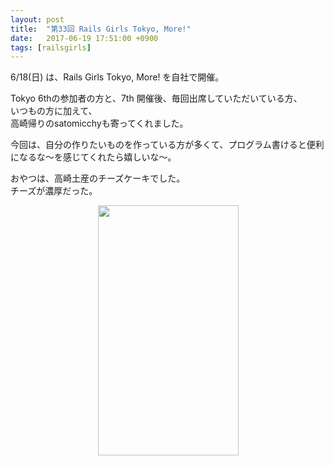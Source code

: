 ```yaml
---
layout: post
title:  "第33回 Rails Girls Tokyo, More!"
date:   2017-06-19 17:51:00 +0900
tags: [railsgirls]
---
```

6/18(日) は、Rails Girls Tokyo, More! を自社で開催。

Tokyo 6thの参加者の方と、7th 開催後、毎回出席していただいている方、  
いつもの方に加えて、  
高崎帰りのsatomicchyも寄ってくれました。

今回は、自分の作りたいものを作っている方が多くて、プログラム書けると便利になるな～を感じてくれたら嬉しいな～。  

おやつは、高崎土産のチーズケーキでした。  
チーズが濃厚だった。 

<div class="separator" style="clear: both; text-align: center;">
<a href="https://2.bp.blogspot.com/-JeHKHROJvY0/WUeQXnFhkTI/AAAAAAAAI9A/ojH1u6JbcEUASS76GvvtlT_GC8avL2npACKgBGAs/s1600/DSC_0535.JPG" imageanchor="1" style="margin-left: 1em; margin-right: 1em;"><img border="0" data-original-height="1600" data-original-width="900" height="400" src="https://2.bp.blogspot.com/-JeHKHROJvY0/WUeQXnFhkTI/AAAAAAAAI9A/ojH1u6JbcEUASS76GvvtlT_GC8avL2npACKgBGAs/s400/DSC_0535.JPG" width="225" /></a></div>

